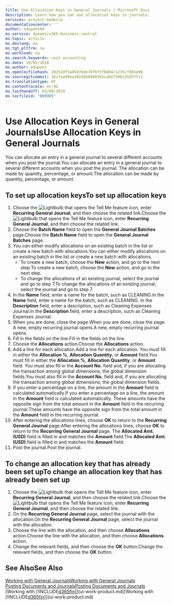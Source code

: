 ```yaml
---
title: Use Allocation Keys in General Journals | Microsoft Docs
description: Learn how you can use allocation keys in journals.
services: project-madeira
documentationcenter: ''
author: edupont04
ms.service: dynamics365-business-central
ms.topic: article
ms.devlang: na
ms.tgt_pltfrm: na
ms.workload: na
ms.search.keywords: cost accounting
ms.date: 10/01/2018
ms.author: edupont
ms.openlocfilehash: 29252df5a45d76de7bfbf5f6dd4c1235cfd65e90
ms.sourcegitcommit: 1bcfaa99ea302e6b84b8361ca02730b135557fc1
ms.translationtype: HT
ms.contentlocale: en-AU
ms.lasthandoff: 03/08/2019
ms.locfileid: "809905"
---
```

# <a name="use-allocation-keys-in-general-journals"></a><span data-ttu-id="7fdc6-103">Use Allocation Keys in General Journals</span><span class="sxs-lookup"><span data-stu-id="7fdc6-103">Use Allocation Keys in General Journals</span></span>
<span data-ttu-id="7fdc6-104">You can allocate an entry in a general journal to several different accounts when you post the journal.</span><span class="sxs-lookup"><span data-stu-id="7fdc6-104">You can allocate an entry in a general journal to several different accounts when you post the journal.</span></span> <span data-ttu-id="7fdc6-105">The allocation can be made by quantity, percentage, or amount.</span><span class="sxs-lookup"><span data-stu-id="7fdc6-105">The allocation can be made by quantity, percentage, or amount.</span></span>

## <a name="to-set-up-allocation-keys"></a><span data-ttu-id="7fdc6-106">To set up allocation keys</span><span class="sxs-lookup"><span data-stu-id="7fdc6-106">To set up allocation keys</span></span>
1. <span data-ttu-id="7fdc6-107">Choose the ![Lightbulb that opens the Tell Me feature](media/ui-search/search_small.png "Tell me what you want to do") icon, enter **Recurring General Journal**, and then choose the related link.</span><span class="sxs-lookup"><span data-stu-id="7fdc6-107">Choose the ![Lightbulb that opens the Tell Me feature](media/ui-search/search_small.png "Tell me what you want to do") icon, enter **Recurring General Journal**, and then choose the related link.</span></span>
2. <span data-ttu-id="7fdc6-108">Choose the **Batch Name** field to open the **General Journal Batches** page.</span><span class="sxs-lookup"><span data-stu-id="7fdc6-108">Choose the **Batch Name** field to open the **General Journal Batches** page.</span></span>
3. <span data-ttu-id="7fdc6-109">You can either modify allocations on an existing batch in the list or create a new batch with allocations.</span><span class="sxs-lookup"><span data-stu-id="7fdc6-109">You can either modify allocations on an existing batch in the list or create a new batch with allocations.</span></span>
   * <span data-ttu-id="7fdc6-110">To create a new batch, choose the **New** action, and go to the next step.</span><span class="sxs-lookup"><span data-stu-id="7fdc6-110">To create a new batch, choose the **New** action, and go to the next step.</span></span>
   * <span data-ttu-id="7fdc6-111">To change the allocations of an existing journal, select the journal and go to step 7.</span><span class="sxs-lookup"><span data-stu-id="7fdc6-111">To change the allocations of an existing journal, select the journal and go to step 7.</span></span>    
4. <span data-ttu-id="7fdc6-112">In the **Name** field, enter a name for the batch, such as CLEANING.</span><span class="sxs-lookup"><span data-stu-id="7fdc6-112">In the **Name** field, enter a name for the batch, such as CLEANING.</span></span> <span data-ttu-id="7fdc6-113">In the **Description** field, enter a description, such as Cleaning Expenses Journal.</span><span class="sxs-lookup"><span data-stu-id="7fdc6-113">In the **Description** field, enter a description, such as Cleaning Expenses Journal.</span></span>
5. <span data-ttu-id="7fdc6-114">When you are done, close the page.</span><span class="sxs-lookup"><span data-stu-id="7fdc6-114">When you are done, close the page.</span></span> <span data-ttu-id="7fdc6-115">A new, empty recurring journal opens.</span><span class="sxs-lookup"><span data-stu-id="7fdc6-115">A new, empty recurring journal opens.</span></span>
6. <span data-ttu-id="7fdc6-116">Fill in the fields on the line.</span><span class="sxs-lookup"><span data-stu-id="7fdc6-116">Fill in the fields on the line.</span></span>
7. <span data-ttu-id="7fdc6-117">Choose the **Allocations** action.</span><span class="sxs-lookup"><span data-stu-id="7fdc6-117">Choose the **Allocations** action.</span></span>
8. <span data-ttu-id="7fdc6-118">Add a line for each allocation.</span><span class="sxs-lookup"><span data-stu-id="7fdc6-118">Add a line for each allocation.</span></span> <span data-ttu-id="7fdc6-119">You must fill in either the **Allocation %**, **Allocation Quantity**, or **Amount** field.</span><span class="sxs-lookup"><span data-stu-id="7fdc6-119">You must fill in either the **Allocation %**, **Allocation Quantity**, or **Amount** field.</span></span> <span data-ttu-id="7fdc6-120">You must also fill in the **Account No.** field and, if you are allocating the transaction among global dimensions, the global dimension fields.</span><span class="sxs-lookup"><span data-stu-id="7fdc6-120">You must also fill in the **Account No.** field and, if you are allocating the transaction among global dimensions, the global dimension fields.</span></span>
9. <span data-ttu-id="7fdc6-121">If you enter a percentage on a line, the amount in the **Amount** field is calculated automatically.</span><span class="sxs-lookup"><span data-stu-id="7fdc6-121">If you enter a percentage on a line, the amount in the **Amount** field is calculated automatically.</span></span> <span data-ttu-id="7fdc6-122">These amounts have the opposite sign from the total amount in the **Amount** field in the recurring journal.</span><span class="sxs-lookup"><span data-stu-id="7fdc6-122">These amounts have the opposite sign from the total amount in the **Amount** field in the recurring journal.</span></span>
10. <span data-ttu-id="7fdc6-123">After entering the allocations lines, choose **OK** to return to the **Recurring General Journal** page.</span><span class="sxs-lookup"><span data-stu-id="7fdc6-123">After entering the allocations lines, choose **OK** to return to the **Recurring General Journal** page.</span></span> <span data-ttu-id="7fdc6-124">The **Allocated Amt. (USD)** field is filled in and matches the **Amount** field.</span><span class="sxs-lookup"><span data-stu-id="7fdc6-124">The **Allocated Amt. (USD)** field is filled in and matches the **Amount** field.</span></span>
11. <span data-ttu-id="7fdc6-125">Post the journal.</span><span class="sxs-lookup"><span data-stu-id="7fdc6-125">Post the journal.</span></span>

## <a name="to-change-an-allocation-key-that-has-already-been-set-up"></a><span data-ttu-id="7fdc6-126">To change an allocation key that has already been set up</span><span class="sxs-lookup"><span data-stu-id="7fdc6-126">To change an allocation key that has already been set up</span></span>
1. <span data-ttu-id="7fdc6-127">Choose the ![Lightbulb that opens the Tell Me feature](media/ui-search/search_small.png "Tell me what you want to do") icon, enter **Recurring General Journal**, and then choose the related link.</span><span class="sxs-lookup"><span data-stu-id="7fdc6-127">Choose the ![Lightbulb that opens the Tell Me feature](media/ui-search/search_small.png "Tell me what you want to do") icon, enter **Recurring General Journal**, and then choose the related link.</span></span>
2. <span data-ttu-id="7fdc6-128">On the **Recurring General Journal** page, select the journal with the allocation.</span><span class="sxs-lookup"><span data-stu-id="7fdc6-128">On the **Recurring General Journal** page, select the journal with the allocation.</span></span>
3. <span data-ttu-id="7fdc6-129">Choose the line with the allocation, and then choose **Allocations** action.</span><span class="sxs-lookup"><span data-stu-id="7fdc6-129">Choose the line with the allocation, and then choose **Allocations** action.</span></span>
4. <span data-ttu-id="7fdc6-130">Change the relevant fields, and then choose the **OK** button.</span><span class="sxs-lookup"><span data-stu-id="7fdc6-130">Change the relevant fields, and then choose the **OK** button.</span></span>

## <a name="see-also"></a><span data-ttu-id="7fdc6-131">See Also</span><span class="sxs-lookup"><span data-stu-id="7fdc6-131">See Also</span></span>
[<span data-ttu-id="7fdc6-132">Working with General Journals</span><span class="sxs-lookup"><span data-stu-id="7fdc6-132">Working with General Journals</span></span>](ui-work-general-journals.md)  
[<span data-ttu-id="7fdc6-133">Posting Documents and Journals</span><span class="sxs-lookup"><span data-stu-id="7fdc6-133">Posting Documents and Journals</span></span>](ui-post-documents-journals.md)  
<span data-ttu-id="7fdc6-134">[Working with [!INCLUDE[d365fin](includes/d365fin_md.md)]](ui-work-product.md)</span><span class="sxs-lookup"><span data-stu-id="7fdc6-134">[Working with [!INCLUDE[d365fin](includes/d365fin_md.md)]](ui-work-product.md)</span></span>
